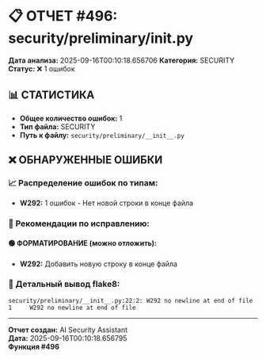 # 📋 ОТЧЕТ #496: security/preliminary/__init__.py

**Дата анализа:** 2025-09-16T00:10:18.656706
**Категория:** SECURITY
**Статус:** ❌ 1 ошибок

## 📊 СТАТИСТИКА

- **Общее количество ошибок:** 1
- **Тип файла:** SECURITY
- **Путь к файлу:** `security/preliminary/__init__.py`

## ❌ ОБНАРУЖЕННЫЕ ОШИБКИ

### 📈 Распределение ошибок по типам:

- **W292:** 1 ошибок - Нет новой строки в конце файла

### 🎯 Рекомендации по исправлению:

#### 🟢 ФОРМАТИРОВАНИЕ (можно отложить):
- **W292:** Добавить новую строку в конце файла

### 📝 Детальный вывод flake8:

```
security/preliminary/__init__.py:22:2: W292 no newline at end of file
1     W292 no newline at end of file

```

---
**Отчет создан:** AI Security Assistant  
**Дата:** 2025-09-16T00:10:18.656795  
**Функция #496**
